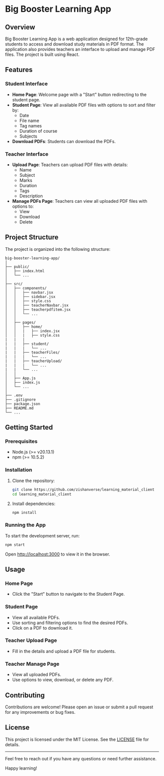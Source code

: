 # Big Booster Learning App

## Overview

Big Booster Learning App is a web application designed for 12th-grade students to access and download study materials in PDF format. The application also provides teachers an interface to upload and manage PDF files. The project is built using React.

## Features

### Student Interface

- **Home Page**: Welcome page with a "Start" button redirecting to the student page.
- **Student Page**: View all available PDF files with options to sort and filter by:
  - Date
  - File name
  - Tag names
  - Duration of course
  - Subjects
- **Download PDFs**: Students can download the PDFs.

### Teacher Interface

- **Upload Page**: Teachers can upload PDF files with details:
  - Name
  - Subject
  - Marks
  - Duration
  - Tags
  - Description
- **Manage PDFs Page**: Teachers can view all uploaded PDF files with options to:
  - View
  - Download
  - Delete

## Project Structure

The project is organized into the following structure:

```
big-booster-learning-app/
│
├── public/
│   ├── index.html
│   └── ...
│
├── src/
│   ├── components/
│   │   ├── navbar.jsx
│   │   ├── sidebar.jsx
│   │   ├── style.css
│   │   ├── teacherNavbar.jsx
│   │   ├── teacherpdfitem.jsx
│   │   └── ...
│   │
│   ├── pages/
│   │   ├── home/
│   │   |   ├── index.jsx
│   │   |   ├── style.css
|   |   |   
|   |   ├── student/
|   |   |   └── ...
|   |   ├── teacherFiles/
|   |   |   └── ...
|   |   ├── teacherUpload/
|   |   |   └── ...
|   |   └── ...
│   │
│   ├── App.js
│   ├── index.js
│   └── ...
│
├── .env
├── .gitignore
├── package.json
├── README.md
└── ...
```

## Getting Started

### Prerequisites

- Node.js (>= v20.13.1)
- npm (>= 10.5.2)

### Installation

1. Clone the repository:
   ```bash
   git clone https://github.com/zishanverse/learning_material_client
   cd learning_material_client
   ```

2. Install dependencies:
   ```bash
   npm install
   ```

### Running the App

To start the development server, run:
```bash
npm start
```

Open [http://localhost:3000](http://localhost:3000) to view it in the browser.

## Usage

### Home Page

- Click the "Start" button to navigate to the Student Page.

### Student Page

- View all available PDFs.
- Use sorting and filtering options to find the desired PDFs.
- Click on a PDF to download it.

### Teacher Upload Page

- Fill in the details and upload a PDF file for students.

### Teacher Manage Page

- View all uploaded PDFs.
- Use options to view, download, or delete any PDF.

## Contributing

Contributions are welcome! Please open an issue or submit a pull request for any improvements or bug fixes.

## License

This project is licensed under the MIT License. See the [LICENSE](LICENSE) file for details.

---

Feel free to reach out if you have any questions or need further assistance.

Happy learning!
